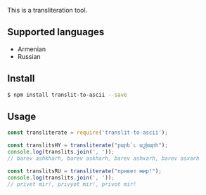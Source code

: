 This is a transliteration tool.

## Supported languages
- Armenian
- Russian


## Install

```sh
$ npm install translit-to-ascii --save
```


## Usage

```javascript
const transliterate = require('translit-to-ascii');

const translitsHY = transliterate("բարե՛ւ աշխարհ");
console.log(translits.join(', '));
// barev ashkharh, barev askharh, barev ashxarh, barev asxarh

const translitsRU = transliterate("привет мир!");
console.log(translits.join(', '));
// privet mir!, privyot mir!, privot mir!
```